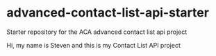 # advanced-contact-list-api-starter

Starter repository for the ACA advanced contact list api project

Hi, my name is Steven and this is my Contact List API project
